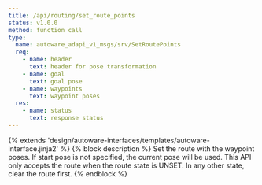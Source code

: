 ```yaml
---
title: /api/routing/set_route_points
status: v1.0.0
method: function call
type:
  name: autoware_adapi_v1_msgs/srv/SetRoutePoints
  req:
    - name: header
      text: header for pose transformation
    - name: goal
      text: goal pose
    - name: waypoints
      text: waypoint poses
  res:
    - name: status
      text: response status
---
```


{% extends 'design/autoware-interfaces/templates/autoware-interface.jinja2' %}
{% block description %}
Set the route with the waypoint poses. If start pose is not specified, the current pose will be used.
This API only accepts the route when the route state is UNSET. In any other state, clear the route first.
{% endblock %}
